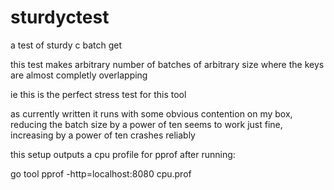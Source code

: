 # sturdyctest
a test of sturdy c batch get

this test makes arbitrary number of batches of arbitrary size where the keys are almost completly overlapping

ie this is the perfect stress test for this tool

as currently written it runs with some obvious contention on my box, reducing the batch size by a power of ten seems to work just fine, increasing by a power of ten crashes reliably

this setup outputs a cpu profile for pprof after running:

go tool pprof -http=localhost:8080  cpu.prof 



